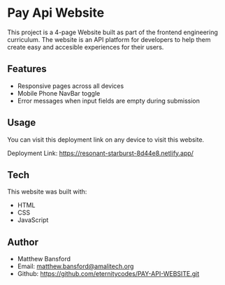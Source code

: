 # Pay Api Website

This project is a 4-page Website built as part of the 
frontend engineering curriculum.
The website is an API platform for developers to help
them create easy and accesible experiences for their 
users.




## Features

- Responsive pages across all devices
- Mobile Phone NavBar toggle
- Error messages when input fields are empty during submission


## Usage
You can visit this deployment link on any device
to visit this website.

Deployment Link: https://resonant-starburst-8d44e8.netlify.app/



## Tech 

This website was built with:

- HTML
- CSS
- JavaScript


## Author

- Matthew Bansford
- Email: matthew.bansford@amalitech.org
- Github: https://github.com/eternitycodes/PAY-API-WEBSITE.git
